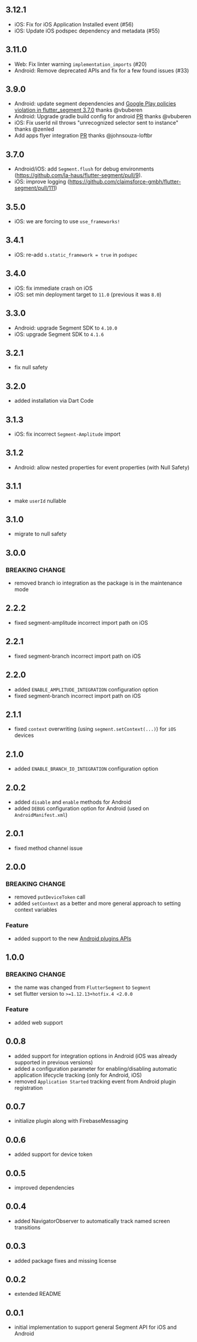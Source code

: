 ## 3.12.1
- iOS: Fix for iOS Application Installed event (#56)
- iOS: Update iOS podspec dependency and metadata (#55)

## 3.11.0
- Web: Fix linter warning `implementation_imports` (#20)
- Android: Remove deprecated APIs and fix for a few found issues (#33)

## 3.9.0
- Android: update segment dependencies and [Google Play policies violation in flutter_segment 3.7.0](https://github.com/la-haus/flutter-segment/issues/30) thanks @vbuberen
- Android: Upgrade gradle build config for android [PR](https://github.com/la-haus/flutter-segment/pull/29) thanks @vbuberen
- iOS: Fix userId nil throws "unrecognized selector sent to instance" thanks @zenled
- Add apps flyer integration [PR](https://github.com/la-haus/flutter-segment/pull/19) thanks @johnsouza-loftbr

## 3.7.0
* Android/iOS: add `Segment.flush` for debug environments (https://github.com/la-haus/flutter-segment/pull/9).
* iOS: improve logging (https://github.com/claimsforce-gmbh/flutter-segment/pull/111)

## 3.5.0
* iOS: we are forcing to use `use_frameworks!`

## 3.4.1
* iOS: re-add `s.static_framework = true` in `podspec`

## 3.4.0
* iOS: fix immediate crash on iOS
* iOS: set min deployment target to `11.0` (previous it was `8.0`)

## 3.3.0
* Android: upgrade Segment SDK to `4.10.0`
* iOS: upgrade Segment SDK to `4.1.6`

## 3.2.1
* fix null safety

## 3.2.0
* added installation via Dart Code

## 3.1.3
* iOS: fix incorrect `Segment-Amplitude` import

## 3.1.2
* Android: allow nested properties for event properties (with Null Safety)

## 3.1.1
* make `userId` nullable

## 3.1.0
* migrate to null safety

## 3.0.0
### BREAKING CHANGE
* removed branch io integration as the package is in the maintenance mode

## 2.2.2
* fixed segment-amplitude incorrect import path on iOS

## 2.2.1
* fixed segment-branch incorrect import path on iOS

## 2.2.0
* added `ENABLE_AMPLITUDE_INTEGRATION` configuration option
* fixed segment-branch incorrect import path on iOS

## 2.1.1
* fixed `context` overwriting (using `segment.setContext(...)`) for `iOS` devices

## 2.1.0
* added `ENABLE_BRANCH_IO_INTEGRATION` configuration option

## 2.0.2
* added `disable` and `enable` methods for Android
* added `DEBUG` configuration option for Android (used on `AndroidManifest.xml`)

## 2.0.1
* fixed method channel issue

## 2.0.0
### BREAKING CHANGE
* removed `putDeviceToken` call
* added `setContext` as a better and more general approach to setting context variables

### Feature
* added support to the new [Android plugins APIs](https://flutter.dev/docs/development/packages-and-plugins/plugin-api-migration)

## 1.0.0
### BREAKING CHANGE
* the name was changed from `FlutterSegment` to `Segment`
* set flutter version to `>=1.12.13+hotfix.4 <2.0.0`

### Feature
* added web support

## 0.0.8
* added support for integration options in Android (iOS was already supported in previous versions)
* added a configuration parameter for enabling/disabling automatic application lifecycle tracking (only for Android, iOS)
* removed `Application Started` tracking event from Android plugin registration

## 0.0.7
* initialize plugin along with FirebaseMessaging

## 0.0.6
* added support for device token

## 0.0.5
* improved dependencies

## 0.0.4
* added NavigatorObserver to automatically track named screen transitions

## 0.0.3
* added package fixes and missing license

## 0.0.2
* extended README

## 0.0.1
* initial implementation to support general Segment API for iOS and Android
